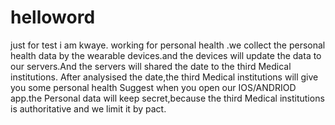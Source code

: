 # helloword
just for test
i am kwaye. working for personal health .we collect the personal health data by the wearable devices.and the devices will update the data to our servers.And the servers will shared the date to the third Medical institutions. After analysised the date,the third Medical institutions will give you some personal health Suggest when you open our IOS/ANDRIOD app.the Personal data will keep secret,because the third Medical institutions is authoritative and we limit it by pact.
